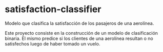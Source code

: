 # satisfaction-classifier
Modelo que clasifica la satisfacción de los pasajeros de una aerolínea.

Este proyecto consiste en la construcción de un modelo de clasificación binaria. 
El mismo predice si los clientes de una aerolínea resultan o no satisfechos luego de 
haber tomado un vuelo.
